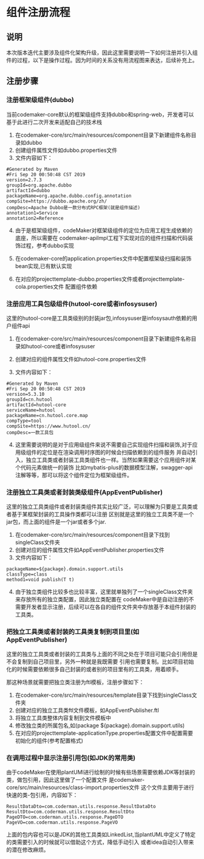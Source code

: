 # 组件注册流程
## 说明
本次版本迭代主要涉及组件化架构升级，因此这里需要说明一下如何注册并引入组件的过程，以下是操作过程。因为时间的关系没有用流程图来表达，后续补充上。

## 注册步骤
### 注册框架级组件(dubbo)
当前codemaker-core默认的框架级组件支持dubbo和spring-web，开发者可以基于此进行二次开发来适配自己的技术栈

1. 在codemaker-core/src/main/resources/component目录下新建组件名称目录如dubbo
2. 创建组件属性文件如dubbo.properties文件
3. 文件内容如下：
```
#Generated by Maven
#Fri Sep 20 00:50:48 CST 2019
version=2.7.3
groupId=org.apache.dubbo
artifactId=dubbo
packageName=org.apache.dubbo.config.annotation
compSite=https://dubbo.apache.org/zh/
compDesc=Apache Dubbo是一款分布式RPC框架(就是组件描述)
annotation1=Service
annotation2=Reference
```
4. 由于是框架级组件，codeMaker对框架级组件的定位为应用工程生成依赖的底座，所以需要在
codemaker-apiImpl工程下实现对应的组件扫描和代码装饰过程，参考dubbo实现

5. 在codemaker-core的application.properties文件中配置框架级扫描和装饰bean实现,已有默认实现

6. 在对应的projecttemplate-dubbo.properties文件或者projecttemplate-cola.properties文件
配置组件依赖

### 注册应用工具包级组件(hutool-core或者infosysuser)
这里的hutool-core是工具类级别的封装jar包,infosysuser是infosysauth依赖的用户组件api

1. 在codemaker-core/src/main/resources/component目录下新建组件名称目录如hutool-core或者infosysuser

2. 创建对应的组件属性文件如hutool-core.properties文件
3. 文件内容如下：
```
#Generated by Maven
#Fri Sep 20 00:50:48 CST 2019
version=5.3.10
groupId=cn.hutool
artifactId=hutool-core
serviceName=hutool
packageName=cn.hutool.core.map
compType=tool
compSite=https://www.hutool.cn/
compDesc=一款工具包
```
4. 这里需要说明的是对于应用级组件来说不需要自己实现组件扫描和装饰,对于应用级组件的定位是在渲染调用时序图的时候会扫描依赖到的组件服务
并自动引入，独立工具类或者封装工具类组件也一样。当然如果需要这个应用组件对某个代码元素做统一的装饰
比如mybatis-plus的数据模型注解，swagger-api注解等等，那可以将这个组件定位为框架级组件。

### 注册独立工具类或者封装类级组件(AppEventPublisher)

这里的独立工具类组件或者封装类组件其实比较广泛，可以理解为只要是工具类或者基于某框架封装的工具操作类都可以注册
区别就是这里的独立工具类不是一个jar包，而上面的组件是一个jar或者多个jar.

1. 在codemaker-core/src/main/resources/component目录下找到singleClass文件夹
2. 创建对应的组件属性文件如AppEventPublisher.properties文件
3. 文件内容如下：
```
packageName=${package}.domain.support.utils
classType=class
method1=void publish(T t)
```
4. 由于独立类组件比较多也比较丰富，这里就单独列了一个singleClass文件夹来存放所有的独立类配置，因此独立类配置在
codeMaker中是自动注册的不需要开发者显示注册，后续可以在各自的组件文件夹中存放基于本组件封装的工具类。

### 把独立工具类或者封装的工具类复制到项目里(如AppEventPublisher)

这里的独立工具类或者封装的工具类与上面的不同之处在于项目可能只会引用但是不会复制到自己项目里，另外一种就是我既需要
引用也需要复制。比如项目初始化的时候需要依赖很多自己封装的或者别的项目里有的工具类，用着顺手。

那这种场景就需要把独立类注册为ftl模板，注册步骤如下：
1. 在codemaker-core/src/main/resources/template目录下找到singleClass文件夹
2. 创建对应的独立工具类ftl文件模板，如AppEventPublisher.ftl
3. 将独立工具类整体内容复制到文件模板中
4. 修改独立类的所属包名,如(package ${package}.domain.support.utils)
5. 在对应的projecttemplate-applicationType.properties配置文件中配置需要初始化的组件(参考配置格式)


### 在调用过程中显示注册引用包(如JDK的常用类)

由于codeMaker在使用plantUMl进行绘制的时候有些场景需要依赖JDK等封装的类，做包引用，因此这里做了一个配置文件
是codemaker-core/src/main/resources/class-import.properties文件
这个文件主要用于进行快速的类-包引用，内容如下：
```
ResultDataDto=com.coderman.utils.response.ResultDataDto
ResultDto=com.coderman.utils.response.ResultDto
PageDTO=com.coderman.utils.response.PageDTO
PageVO=com.coderman.utils.response.PageVO
```
上面的包内容也可以是JDK的其他工具类如LinkedList,当plantUML中定义了特定的类需要引入的时候就可以借助这个方式，降低手动引入
或者idea自动引入带来的潜在修改麻烦。

